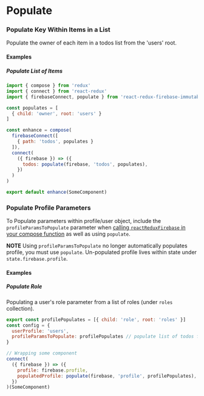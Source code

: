 # Populate

### Populate Key Within Items in a List

Populate the owner of each item in a todos list from the 'users' root.

#### Examples

##### Populate List of Items

```javascript
import { compose } from 'redux'
import { connect } from 'react-redux'
import { firebaseConnect, populate } from 'react-redux-firebase-immutable'

const populates = [
  { child: 'owner', root: 'users' }
]

const enhance = compose(
  firebaseConnect([
    { path: 'todos', populates }
  ]),
  connect(
    ({ firebase }) => ({
      todos: populate(firebase, 'todos', populates),
    })
  )  
)

export default enhance(SomeComponent)
```

### Populate Profile Parameters

To Populate parameters within profile/user object, include the `profileParamsToPopulate` parameter when [calling `reactReduxFirebase` in your compose function](/api/compose) as well as using `populate`.

**NOTE** Using `profileParamsToPopulate` no longer automatically populates profile, you must use `populate`. Un-populated profile lives within state under `state.firebase.profile`.

#### Examples

##### Populate Role

Populating a user's role parameter from a list of roles (under `roles` collection).

```javascript
export const profilePopulates = [{ child: 'role', root: 'roles' }]
const config = {
  userProfile: 'users',
  profileParamsToPopulate: profilePopulates // populate list of todos from todos ref
}

// Wrapping some component
connect(
  ({ firebase }) => ({
    profile: firebase.profile,
    populatedProfile: populate(firebase, 'profile', profilePopulates),
  })
)(SomeComponent)
```
